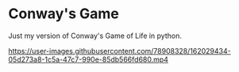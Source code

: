 # Conway's Game
Just my version of Conway's Game of Life in python. 

https://user-images.githubusercontent.com/78908328/162029434-05d273a8-1c5a-47c7-990e-85db566fd680.mp4

